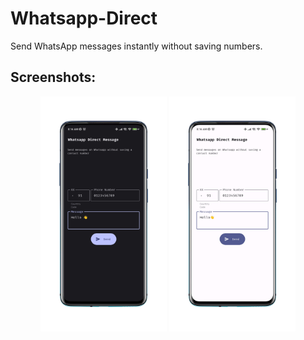# Whatsapp-Direct
Send WhatsApp messages instantly without saving numbers.

## Screenshots:
<p align="center">
  <img src="/images/screenshots/dark.PNG" width="40%">  <img src="/images/screenshots/light.PNG" width="40%">
</p>
